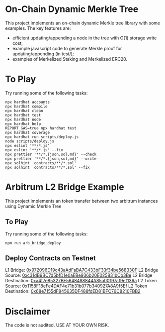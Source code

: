 # On-Chain Dynamic Merkle Tree

This project implements an on-chain dynamic Merkle tree library with some examples.  The key features are:
- efficient updating/appending a node in the tree with O(1) storage write cost;
- example javascript code to generate Merkle proof for updating/appending (in test/);
- examples of Merkelized Staking and Merkelized ERC20.


# To Play

Try running some of the following tasks:

```shell
npx hardhat accounts
npx hardhat compile
npx hardhat clean
npx hardhat test
npx hardhat node
npx hardhat help
REPORT_GAS=true npx hardhat test
npx hardhat coverage
npx hardhat run scripts/deploy.js
node scripts/deploy.js
npx eslint '**/*.js'
npx eslint '**/*.js' --fix
npx prettier '**/*.{json,sol,md}' --check
npx prettier '**/*.{json,sol,md}' --write
npx solhint 'contracts/**/*.sol'
npx solhint 'contracts/**/*.sol' --fix
```

# Arbitrum L2 Bridge Example

This project implements an token transfer between two arbitrum instances using Dynamic Merkle Tree


## To Play

Try running some of the following tasks:

```shell
npm run arb_bridge_deploy
```

## Deploy Contracts on Testnet

L1 Bridge: [0x972096D19c43aAdFaBA7C433bF33f34be568330F](https://rinkeby.etherscan.io/address/0x972096D19c43aAdFaBA7C433bF33f34be568330F#code)
L2 Bridge Source: [0xc31dB9BC7d5bfD1e0aEBe936b20E025831bCb3Be](https://testnet.arbiscan.io/address/0xc31dB9BC7d5bfD1e0aEBe936b20E025831bCb3Be#code)
L2 Bridge Destination: [0xa4f7e85327BE5648488844A85a00197af9ef136a](https://testnet.arbiscan.io/address/0xa4f7e85327BE5648488844A85a00197af9ef136a#code)
L2 Token Source: [0x1158F18eFe4DAF4e71b31b077b340927A8A9f5Ef](https://testnet.arbiscan.io/address/0x1158F18eFe4DAF4e71b31b077b340927A8A9f5Ef#code)
L2 Token Destination: [0x68e7155dF845635DF488fdED81BFC76C8210FBB2](https://testnet.arbiscan.io/address/0x68e7155dF845635DF488fdED81BFC76C8210FBB2#code)


# Disclaimer
The code is not audited.  USE AT YOUR OWN RISK.

